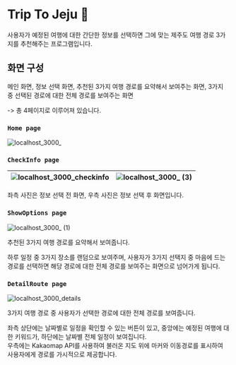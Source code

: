 # Trip To Jeju 🍊

사용자가 예정된 여행에 대한 간단한 정보를 선택하면 그에 맞는 제주도 여행 경로 3가지를 추천해주는 프로그램입니다.

## 화면 구성

메인 화면, 정보 선택 화면, 추천된 3가지 여행 경로를 요약해서 보여주는 화면, 3가지 중 선택된 경로에 대한 전체 경로를 보여주는 화면
<br/>

-> 총 4페이지로 이루어져 있습니다.

### `Home page`

![localhost_3000_](https://github.com/2oo1s/Capstone-TripToJeju-Frontend/assets/90839206/b6be8796-0b13-4220-b6eb-1d5a5b94eab4)

### `CheckInfo page`

![localhost_3000_checkinfo](https://github.com/2oo1s/Capstone-TripToJeju-Frontend/assets/90839206/8a0b201b-08d9-4d25-9880-1a8e6f1e5b99)|![localhost_3000_ (3)](https://github.com/2oo1s/Capstone-TripToJeju-Frontend/assets/90839206/79646e27-9fe0-4976-80aa-3e35e4dadcfd)
--- | --- | 

좌측 사진은 정보 선택 전 화면, 우측 사진은 정보 선택 후 화면입니다.

### `ShowOptions page`

![localhost_3000_ (1)](https://github.com/2oo1s/Capstone-TripToJeju-Frontend/assets/90839206/fd282522-7067-4fe8-82ce-7176d1765ed6)

추천된 3가지 여행 경로를 요약해서 보여줍니다.
<br/>

하루 일정 중 3가지 장소를 랜덤으로 보여주며, 사용자가 3가지 선택지 중 마음에 드는 경로를 선택하면 해당 경로에 대한 전체 경로를 보여주는 화면으로 넘어가게 됩니다.

### `DetailRoute page`

![localhost_3000_details](https://github.com/2oo1s/Capstone-TripToJeju-Frontend/assets/90839206/b7277762-95bd-40b2-8a23-efff44d4fcba)

3가지 여행 경로 중 사용자가 선택한 경로에 대한 전체 경로를 보여줍니다.
<br/>

좌측 상단에는 날짜별로 일정을 확인할 수 있는 버튼이 있고, 중앙에는 예정된 여행에 대한 키워드가, 하단에는 날짜별 전체 일정이 보여집니다.
<br/>
우측에는 Kakaomap API를 사용하여 불러온 지도 위에 마커와 이동경로를 표시하여 사용자에게 경로를 가시적으로 제공합니다.
